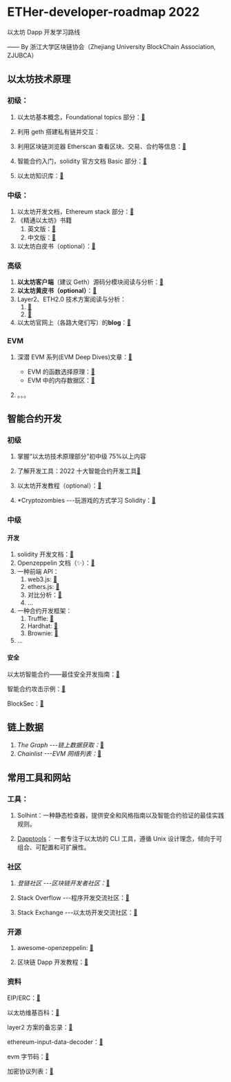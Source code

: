 # ETHer-developer-roadmap 2022

以太坊 Dapp 开发学习路线

—— By 浙江大学区块链协会（Zhejiang University BlockChain Association, ZJUBCA）

## 以太坊技术原理

### 初级：

1. 以太坊基本概念，Foundational topics 部分：[🔗](https://ethereum.org/en/developers/docs/)

2. 利用 geth 搭建私有链并交互：

3. 利用区块链浏览器 Etherscan 查看区块、交易、合约等信息：[🔗](http://etherscan.io/)

4. 智能合约入门，solidity 官方文档 Basic 部分：[🔗](https://docs.soliditylang.org/en/latest/introduction-to-smart-contracts.html)

5. 以太坊知识库：[🔗](https://learnblockchain.cn/eth/)

### 中级：

1. 以太坊开发文档，Ethereum stack 部分：[🔗](https://ethereum.org/en/developers/docs/)
2. 《精通以太坊》书籍
   1. 英文版：[🔗](https://github.com/ethereumbook/ethereumbook)
   2. 中文版：[🔗](https://github.com/inoutcode/ethereum_book)
3. 以太坊白皮书（optional）：[🔗](https://ethereum.org/en/whitepaper/)

### 高级

1. **以太坊客户端**（建议 Geth）源码分模块阅读与分析：[🔗](https://geth.ethereum.org)
2. **以太坊黄皮书（optional）**：[🔗](https://files.gitter.im/ethereum/yellowpaper/VIyt/Paper.pdf)
3. Layer2、ETH2.0 技术方案阅读与分析：
   1. [🔗](https://ethereum.org/en/developers/docs/scaling/)
   2. [🔗](https://ethereum.org/en/developers/docs/scaling/layer-2-rollups/)
4. 以太坊官网上（各路大佬们写）的**blog**：[🔗](https://blog.ethereum.org/archive/)

### EVM

1. 深潜 EVM 系列(EVM Deep Dives)文章：[🔗](https://substack.com/profile/80455042-noxx)

   - EVM 的函数选择原理：[🔗](https://learnblockchain.cn/article/3647)
   - EVM 中的内存数据区：[🔗](https://learnblockchain.cn/article/3684)

2. 。。。

## 智能合约开发

### 初级

1. 掌握“以太坊技术原理部分”初中级 75%以上内容
2. 了解开发工具：2022 十大智能合约开发工具[🔗](https://learnblockchain.cn/article/3434)

3. 以太坊开发教程（optional）：[🔗](https://ethereum-blockchain-developer.com/000-learn-ethereum/)
4. \*Cryptozombies ---玩游戏的方式学习 Solidity：[🔗](https://cryptozombies.io)

### 中级

#### 开发

1. solidity 开发文档：[🔗](https://docs.soliditylang.org/en/latest/)
2. Openzeppelin 文档（✨）：[🔗](https://docs.openzeppelin.com/contracts/4.x/)
3. 一种前端 API：
   1. web3.js: [🔗](https://web3js.readthedocs.io/en/v1.7.1/)
   2. ethers.js: [🔗](https://docs.ethers.io/v5/)
   3. 对比分析：[🔗](https://blog.infura.io/ethereum-javascript-libraries-web3-js-vs-ethers-js-part-i/)
   4. ...
4. 一种合约开发框架：
   1. Truffle: [🔗](https://trufflesuite.com/)
   2. Hardhat: [🔗](https://hardhat.org/)
   3. Brownie: [🔗](https://eth-brownie.readthedocs.io/en/stable/)
5. ...

#### 安全

以太坊智能合约——最佳安全开发指南：[🔗](https://consensys.github.io/smart-contract-best-practices/)

智能合约攻击示例：[🔗](https://github.com/kadenzipfel/smart-contract-attack-vectors)

BlockSec：[🔗](https://www.blocksecteam.com/)

## 链上数据

1. _The Graph ---链上数据获取：_[🔗](https://thegraph.com)
2. _Chainlist ---EVM 网络列表：_[🔗](https://chainlist.org/)

## 常用工具和网站

### 工具：

1. Solhint：一种静态检查器，提供安全和风格指南以及智能合约验证的最佳实践规则。

2. [Dapptools](https://dapp.tools/)： 一套专注于以太坊的 CLI 工具，遵循 Unix 设计理念，倾向于可组合、可配置和可扩展性。

### 社区

1. _登链社区 ---区块链开发者社区：_[🔗](https://learnblockchain.cn)

2. Stack Overflow ---程序开发交流社区：[🔗](https://stackoverflow.com)

3. Stack Exchange ---以太坊开发交流社区：[🔗](https://ethereum.stackexchange.com/)

### 开源

1. awesome-openzeppelin: [🔗](https://github.com/OpenZeppelin/awesome-openzeppelin)

2. 区块链 Dapp 开发教程：[🔗](https://github.com/Dapp-Learning-DAO/Dapp-Learning)

### 资料

EIP/ERC：[🔗](https://dev.ethereum.cn/eips-1/)

以太坊维基百科：[🔗](https://eth.wiki/)

layer2 方案的备忘录：[🔗](https://mirror.xyz/ethmaxitard.eth/iyCAlOexgQKOvoSAAk4utYGEdnESOKb5HstM2_LaqL4)

ethereum-input-data-decoder：[🔗](https://lab.miguelmota.com/ethereum-input-data-decoder/example/)

evm 字节码：[🔗](https://www.evm.codes/)

加密协议列表：[🔗](https://github.com/bryanhpchiang/protocol-reading-list)
